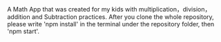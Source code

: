 A Math App that was created for my kids with multiplication，division，addition and Subtraction practices. 
After you clone the whole repository, please write 'npm install' in the terminal under the repository folder, then 'npm start'.
